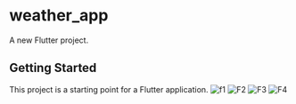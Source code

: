# weather_app

A new Flutter project.

## Getting Started

This project is a starting point for a Flutter application.
![f1](https://github.com/elymou/weatherapp/assets/136015947/92b189df-4acf-4a26-875e-cc76fa5d3be0)
![F2](https://github.com/elymou/weatherapp/assets/136015947/a5a81b82-24ba-4f3a-a77c-05e3fddd9a29)
![F3](https://github.com/elymou/weatherapp/assets/136015947/2929a1e1-28e1-4aa0-b36b-b6c941db0b8b)
![F4](https://github.com/elymou/weatherapp/assets/136015947/80b93e1b-c32e-4a34-a51e-5ee383d04d4a)
